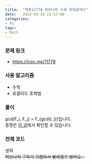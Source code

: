 ```yaml
---
title:  "백준11778 피보나치 수와 최대공약수"
date:   2019-09-18 23:57:00
categories:
- PS
tags:
- Math
---
```


### 문제 링크
* https://icpc.me/11778

### 사용 알고리즘
* 수학
* 유클리드 호제법

### 풀이
gcd(F_i, F_j) = F_{gcd(i, j)}입니다.<br>
증명은 [이 글](https://mono-cake.coffee/math/fibonacci/2019/08/02/GCD-of-fibonacci.html)에서 확인할 수 있습니다.

### 전체 코드
생략<br>
<s>피보나치 구하기 귀찮아서 벌레캠프 썼어요...</s>
